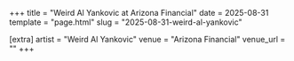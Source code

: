 +++
title = "Weird Al Yankovic at Arizona Financial"
date = 2025-08-31
template = "page.html"
slug = "2025-08-31-weird-al-yankovic"

[extra]
artist = "Weird Al Yankovic"
venue = "Arizona Financial"
venue_url = ""
+++
